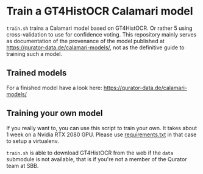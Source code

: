 Train a GT4HistOCR Calamari model
=================================

`train.sh` trains a Calamari model based on GT4HistOCR. Or rather 5 using
cross-validation to use for confidence voting. This repository mainly 
serves as documentation of the provenance of the model published at 
https://qurator-data.de/calamari-models/, not as the definitive guide to
training such a model.

Trained models
--------------
For a finished model have a look here:
https://qurator-data.de/calamari-models/

Training your own model
-----------------------
If you really want to, you can use this script to train your own. It takes
about 1 week on a Nvidia RTX 2080 GPU. Please use [requirements.txt](requirements.txt)
in that case to setup a virtualenv.

`train.sh` is able to download GT4HistOCR from the web if the `data` submodule
is not available, that is if you're not a member of the Qurator team at SBB.
